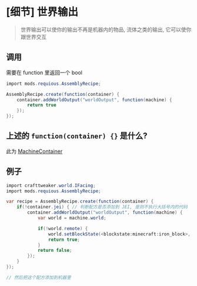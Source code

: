 # \[细节\] 世界输出

 > 世界输出可以使你的输出不再是机器内的物品, 流体之类的输出, 它可以使你跟世界交互

## 调用

需要在 function 里返回一个 bool

```csharp
import mods.requious.AssemblyRecipe;

AssemblyRecipe.create(function(container) {
    container.addWorldOutput("worldOutput", function(machine) {
        return true
    });
});
```

## 上述的 `function(container) {}` 是什么?

此为 [MachineContainer](machine-container.md)

## 例子

```csharp
import crafttweaker.world.IFacing;
import mods.requious.AssemblyRecipe;

var recipe = AssemblyRecipe.create(function(container) {
    if(!container.jei) { // 判断配方是否添加到 JEI, 是则不执行大括号内的代码
        container.addWorldOutput("worldOutput", function(machine) {
            var world = machine.world;

            if(!world.remote) {
                world.setBlockState(<blockstate:minecraft:iron_block>, machine.pos.getOffset(IFacing.up(), 1));
                return true;
            }
            return false;
        });
    }
});

// 然后把这个配方添加到机器里

```
